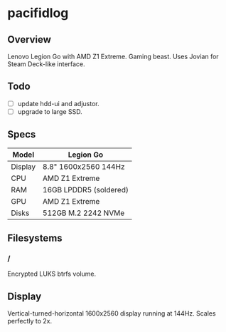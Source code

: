 # pacifidlog

## Overview

Lenovo Legion Go with AMD Z1 Extreme. Gaming beast. Uses Jovian for Steam Deck-like interface.

## Todo

- [ ] update hdd-ui and adjustor.
- [ ] upgrade to large SSD.

## Specs

| Model   | Legion Go                 |
|---------|---------------------------|
| Display | 8.8" 1600x2560 144Hz      |
| CPU     | AMD Z1 Extreme            |
| RAM     | 16GB LPDDR5 (soldered)    |
| GPU     | AMD Z1 Extreme            |
| Disks   | 512GB M.2 2242 NVMe       |

## Filesystems

### /

Encrypted LUKS btrfs volume.

## Display

Vertical-turned-horizontal 1600x2560 display running at 144Hz. Scales perfectly to 2x.
